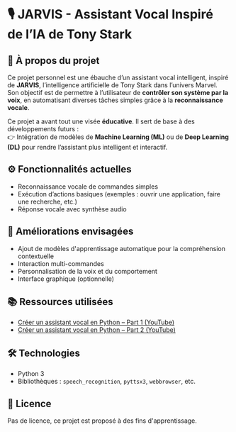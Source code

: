 # 🎙️ JARVIS - Assistant Vocal Inspiré de l’IA de Tony Stark

## 🧠 À propos du projet

Ce projet personnel est une ébauche d’un assistant vocal intelligent, inspiré de **JARVIS**, l’intelligence artificielle de Tony Stark dans l’univers Marvel.  
Son objectif est de permettre à l’utilisateur de **contrôler son système par la voix**, en automatisant diverses tâches simples grâce à la **reconnaissance vocale**.

Ce projet a avant tout une visée **éducative**. Il sert de base à des développements futurs :  
👉 Intégration de modèles de **Machine Learning (ML)** ou de **Deep Learning (DL)** pour rendre l’assistant plus intelligent et interactif.  

## ⚙️ Fonctionnalités actuelles

- Reconnaissance vocale de commandes simples
- Exécution d’actions basiques (exemples : ouvrir une application, faire une recherche, etc.)
- Réponse vocale avec synthèse audio

## 🚧 Améliorations envisagées

- Ajout de modèles d'apprentissage automatique pour la compréhension contextuelle
- Interaction multi-commandes
- Personnalisation de la voix et du comportement
- Interface graphique (optionnelle)

## 📚 Ressources utilisées

- [Créer un assistant vocal en Python – Part 1 (YouTube)](https://www.youtube.com/watch?v=99i4BF0To4Y)  
- [Créer un assistant vocal en Python – Part 2 (YouTube)](https://www.youtube.com/watch?v=EF4EokfYBvk)

## 🛠️ Technologies

- Python 3
- Bibliothèques : `speech_recognition`, `pyttsx3`, `webbrowser`, etc.

## 📄 Licence

Pas de licence, ce projet est proposé à des fins d'apprentissage.
